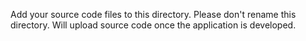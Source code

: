 Add your source code files to this directory. Please don't rename this directory.
Will upload source code once the application is developed.
